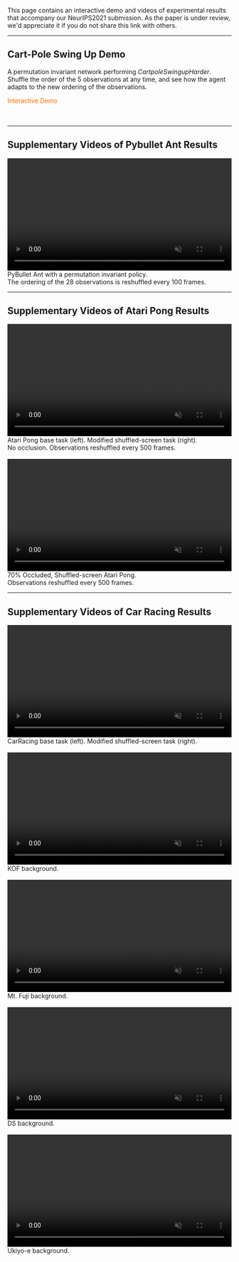 <!--
## Abstract 

In biological systems, we often observe complex global behavior emerge from a collection of agents interacting with each other in their environment, with each individual agent acting only on local information, without centralized control structures. Such systems have inspired development of artificial intelligence algorithms in areas such as swarm optimization and cellular automata. Motivated by the emergence of collective behavior from decentralized systems, we explore feeding each sensory input from an environment into distinct, but identical neural network agents, each with no fixed relationship with one another. We show that these agents can be trained to integrate information received locally, and through communication via an attention mechanism, can collectively produce a globally coherent policy. The system can still perform its task even if the ordering of the inputs are randomly permuted several times during an episode. We study robustness and generalization properties of such decentralized sensory systems and discuss their applications.

______
-->
This page contains an interactive demo and videos of experimental results that accompany our NeurIPS2021 submission. As the paper is under review, we'd appreciate it if you do not share this link with others.

______

## Cart-Pole Swing Up Demo

A permutation invariant network performing <i>CartpoleSwingupHarder</i>. Shuffle the order of the 5 observations at any time, and see how the agent adapts to the new ordering of the observations.
<!--You can also restart the environment.-->

<div style="text-align: left;">
<figcaption style="color:#FF6C00;">Interactive Demo</figcaption><br/>
<!--<figcaption style="text-align: left;">
</figcaption>-->
<div id="intro_demo" class="unselectable" style="text-align: left;"></div>
<br/>
</div>

______

## Supplementary Videos of Pybullet Ant Results

<div style="text-align: left;">
<video class="b-lazy" data-src="assets/mp4/ant.mp4" type="video/mp4" autoplay muted playsinline loop style="margin: 0; width: 100%;" ></video>
<figcaption style="text-align: left;">
PyBullet Ant with a permutation invariant policy.<br/>
The ordering of the 28 observations is reshuffled every 100 frames.<br/>
</figcaption>
</div>

______


## Supplementary Videos of Atari Pong Results

<div style="text-align: left;">
<video class="b-lazy" data-src="assets/mp4/pong_reshuffle.mp4" type="video/mp4" autoplay muted playsinline loop style="margin: 0; width: 100%;" ></video>
<figcaption style="text-align: left;">
Atari Pong base task (left). Modified shuffled-screen task (right).<br/>
No occlusion. Observations reshuffled every 500 frames.<br/>
</figcaption>
</div>

<br/>

<div style="text-align: left;">
<video class="b-lazy" data-src="assets/mp4/pong_occluded_reshuffle.mp4" type="video/mp4" autoplay muted playsinline loop style="margin: 0; width: 100%;" ></video>
<figcaption style="text-align: left;">
70% Occluded, Shuffled-screen Atari Pong.<br/>
Observations reshuffled every 500 frames.<br/>
</figcaption>
</div>

______


## Supplementary Videos of Car Racing Results

<div style="text-align: left;">
<video src="assets/mp4/car_racing.mp4" type="video/mp4" autoplay muted playsinline loop style="margin: 0; width: 100%;" ></video>
<figcaption style="text-align: left;">
CarRacing base task (left). Modified shuffled-screen task (right).<br/>
</figcaption>
</div>

<br/>

<div style="text-align: left;">
<video class="b-lazy" data-src="assets/mp4/kof.mp4" type="video/mp4" autoplay muted playsinline loop style="width:100%;" ></video>
<figcaption style="text-align: left;">
KOF background.<br/>
</figcaption>
</div>

<br/>

<div style="text-align: left;">
<video class="b-lazy" data-src="assets/mp4/mt_fuji.mp4" type="video/mp4" autoplay muted playsinline loop style="width:100%;" ></video>
<figcaption style="text-align: left;">
Mt. Fuji background.<br/>
</figcaption>
</div>

<br/>

<div style="text-align: left;">
<video class="b-lazy" data-src="assets/mp4/ds.mp4" type="video/mp4" autoplay muted playsinline loop style="width:100%;" ></video>
<figcaption style="text-align: left;">
DS background.<br/>
</figcaption>
</div>

<br/>

<div style="text-align: left;">
<video class="b-lazy" data-src="assets/mp4/ukiyoe.mp4" type="video/mp4" autoplay muted playsinline loop style="width:100%;" ></video>
<figcaption style="text-align: left;">
Ukiyo-e background.<br/>
</figcaption>
</div>


